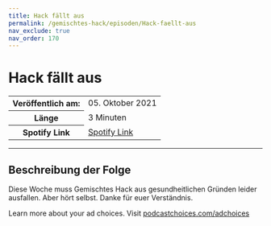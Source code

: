 ```yaml
---
title: Hack fällt aus
permalink: /gemischtes-hack/episoden/Hack-faellt-aus
nav_exclude: true
nav_order: 170
---
```


# Hack fällt aus
<table class="resp-table dcf-table dcf-table-responsive dcf-table-bordered dcf-table-striped dcf-w-100%">
                    <tbody>
                        <tr>
                            <th scope="row">Veröffentlich am:</th>
                            <td data-label="Veröffentlich am:">05. Oktober 2021</td>
                        </tr>
                        <tr>
                            <th scope="row">Länge </th>
                            <td data-label="Länge ">3 Minuten</td>
                        </tr><tr>
                                <th scope="row">Spotify Link</th>
                                <td data-label="Spotify Link"><a href="https://open.spotify.com/episode/4nLiClCoyBTtTrd8Lo3NwQ">Spotify Link</a></td>
                            </tr></tbody>
                </table>

***

## Beschreibung der Folge

<div>
<p>Diese Woche muss Gemischtes Hack aus gesundheitlichen Gründen leider ausfallen. Aber hört selbst. Danke für euer Verständnis.</p><p> </p><p>Learn more about your ad choices. Visit <a href="https://podcastchoices.com/adchoices">podcastchoices.com/adchoices</a></p>  
</div>

